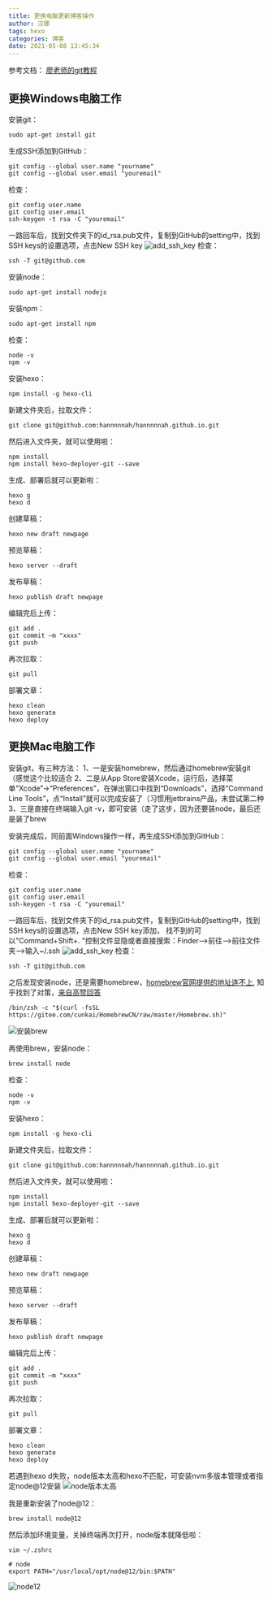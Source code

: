 ```yaml
---
title: 更换电脑更新博客操作
author: 汉娜
tags: hexo
categories: 博客
date: 2021-05-08 13:45:34
---
```


参考文档：
[廖老师的git教程](https://www.liaoxuefeng.com/wiki/896043488029600/896067074338496)

## 更换Windows电脑工作
安装git：
```
sudo apt-get install git
```

生成SSH添加到GitHub：
```
git config --global user.name "yourname"
git config --global user.email "youremail"
```

检查：
```
git config user.name
git config user.email
ssh-keygen -t rsa -C "youremail"
```

一路回车后，找到文件夹下的id_rsa.pub文件，复制到GitHub的setting中，找到SSH keys的设置选项，点击New SSH key
![add_ssh_key](/images/add_ssh_key.png)
检查：
```
ssh -T git@github.com
```

安装node：
```
sudo apt-get install nodejs
```

安装npm：
```
sudo apt-get install npm
```

检查：
```
node -v
npm -v
```

安装hexo：
```
npm install -g hexo-cli
```

新建文件夹后，拉取文件：
```
git clone git@github.com:hannnnnah/hannnnnah.github.io.git
```

然后进入文件夹，就可以使用啦：
```
npm install
npm install hexo-deployer-git --save
```

生成、部署后就可以更新啦：
```
hexo g
hexo d
```

创建草稿：
```
hexo new draft newpage
```

预览草稿：
```
hexo server --draft
```

发布草稿：
```
hexo publish draft newpage
```

编辑完后上传：
```
git add .
git commit –m "xxxx"
git push 
```

再次拉取：
```
git pull
```

部署文章：
```
hexo clean
hexo generate
hexo deploy
```



## 更换Mac电脑工作

安装git，有三种方法：
1、一是安装homebrew，然后通过homebrew安装git（感觉这个比较适合
2、二是从App Store安装Xcode，运行后，选择菜单“Xcode”->“Preferences”，在弹出窗口中找到“Downloads”，选择“Command Line Tools”，点“Install”就可以完成安装了（习惯用jetbrains产品，未尝试第二种
3、三是直接在终端输入git -v，即可安装（走了这步，因为还要装node，最后还是装了brew

安装完成后，同前面Windows操作一样，再生成SSH添加到GitHub：
```
git config --global user.name "yourname"
git config --global user.email "youremail"
```

检查：
```
git config user.name
git config user.email
ssh-keygen -t rsa -C "youremail"
```

一路回车后，找到文件夹下的id_rsa.pub文件，复制到GitHub的setting中，找到SSH keys的设置选项，点击New SSH key添加，
找不到的可以"Command+Shift+. "控制文件显隐或者直接搜索：Finder-->前往-->前往文件夹-->输入~/.ssh
![add_ssh_key](/images/add_ssh_key.png)
检查：
```
ssh -T git@github.com
```

之后发现安装node，还是需要homebrew，[homebrew官网提供的地址连不上](https://brew.sh/),
知乎找到了对策，[来自高赞回答](https://www.zhihu.com/question/35928898)
```
/bin/zsh -c "$(curl -fsSL https://gitee.com/cunkai/HomebrewCN/raw/master/Homebrew.sh)"
```
![安装brew](/images/install_brew.png)

再使用brew，安装node：
```
brew install node
```

检查：
```
node -v
npm -v
```

安装hexo：
```
npm install -g hexo-cli
```

新建文件夹后，拉取文件：
```
git clone git@github.com:hannnnnah/hannnnnah.github.io.git
```

然后进入文件夹，就可以使用啦：
```
npm install
npm install hexo-deployer-git --save
```

生成、部署后就可以更新啦：
```
hexo g
hexo d
```

创建草稿：
```
hexo new draft newpage
```

预览草稿：
```
hexo server --draft
```

发布草稿：
```
hexo publish draft newpage
```

编辑完后上传：
```
git add .
git commit –m "xxxx"
git push 
```

再次拉取：
```
git pull
```

部署文章：
```
hexo clean
hexo generate
hexo deploy
```

若遇到hexo d失败，node版本太高和hexo不匹配，可安装nvm多版本管理或者指定node@12安装
![node版本太高](/images/node_hexo.png)

我是重新安装了node@12：
```
brew install node@12
```

然后添加环境变量，关掉终端再次打开，node版本就降低啦：
```
vim ~/.zshrc

# node
export PATH="/usr/local/opt/node@12/bin:$PATH"
```
![node12](/images/node12.png)